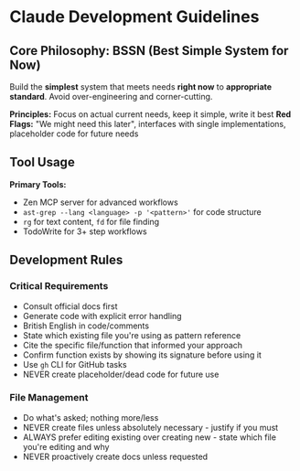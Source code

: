 # Claude Development Guidelines

## Core Philosophy: BSSN (Best Simple System for Now)

Build the **simplest** system that meets needs **right now** to **appropriate standard**. Avoid over-engineering and corner-cutting.

**Principles:** Focus on actual current needs, keep it simple, write it best
**Red Flags:** "We might need this later", interfaces with single implementations, placeholder code for future needs

## Tool Usage

**Primary Tools:**
- Zen MCP server for advanced workflows
- `ast-grep --lang <language> -p '<pattern>'` for code structure
- `rg` for text content, `fd` for file finding
- TodoWrite for 3+ step workflows

## Development Rules

### Critical Requirements
- Consult official docs first
- Generate code with explicit error handling
- British English in code/comments
- State which existing file you're using as pattern reference
- Cite the specific file/function that informed your approach
- Confirm function exists by showing its signature before using it
- Use `gh` CLI for GitHub tasks
- NEVER create placeholder/dead code for future use

### File Management
- Do what's asked; nothing more/less
- NEVER create files unless absolutely necessary - justify if you must
- ALWAYS prefer editing existing over creating new - state which file you're editing and why
- NEVER proactively create docs unless requested


